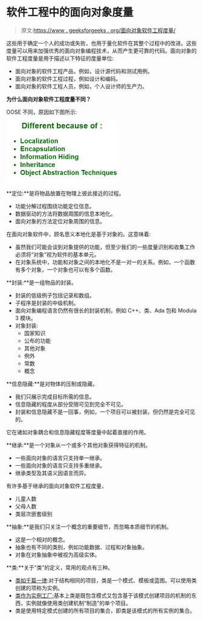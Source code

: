# 软件工程中的面向对象度量

> 原文:[https://www . geeksforgeeks . org/面向对象软件工程度量/](https://www.geeksforgeeks.org/object-oriented-metrices-in-software-engineering/)

这些用于确定一个人的成功或失败，也用于量化软件在其整个过程中的改进。这些度量可以用来加强优秀的面向对象编程技术，从而产生更可靠的代码。面向对象的软件工程度量是用于描述以下特征的度量单位:

*   面向对象的软件工程产品，例如，设计源代码和测试用例。
*   面向对象的软件工程过程，例如设计和编码。
*   面向对象的软件工程人员，例如，个人设计师的生产力。

**为什么面向对象软件工程度量不同？**

OOSE 不同，原因如下图所示:

![](img/539dd02b44af3419da19ee39f4a33c63.png)

**定位:**是将物品放置在物理上彼此接近的过程。

*   功能分解过程围绕功能定位信息。
*   数据驱动的方法将数据周围的信息本地化。
*   面向对象的方法定位对象周围的信息。

在面向对象软件中，顾名思义本地化是基于对象的。这意味着:

*   虽然我们可能会谈到对象提供的功能，但至少我们的一些度量识别和收集工作必须将“对象”视为软件的基本单元。
*   在对象系统中，功能和对象之间的本地化不是一对一的关系。例如，一个函数有多个对象，一个对象也可以有多个函数。

**封装:**是一组物品的封装。

*   封装的低级例子包括记录和数组。
*   子程序是封装的中级机制。
*   面向对象编程语言仍然有很长的封装机制，例如 C++、类、Ada 包和 Modula 3 模块。
*   对象封装:
    *   国家知识
    *   公布的功能
    *   其他对象
    *   例外
    *   常数
    *   概念

**信息隐藏:**是对物体的压制或隐藏。

*   我们只展示完成目标所需的信息。
*   信息隐藏的程度从部分受限可见到完全不可见。
*   封装和信息隐藏不是一回事，例如，一个项目可以被封装，但仍然是完全可见的。

它在诸如对象耦合和信息隐藏程度等度量中起着直接的作用。

**继承:**是一个对象从一个或多个其他对象获得特征的机制。

*   一些面向对象的语言只支持单一继承。
*   一些面向对象的语言只支持多重继承。
*   继承类型及其语义因语言而异。

有许多基于继承的面向对象软件工程度量，

*   儿童人数
*   父母人数
*   类层次嵌套级别

**抽象:**是我们只关注一个概念的重要细节，而忽略本质细节的机制。

*   这是一个相对的概念。
*   抽象也有不同的类别，例如功能数据、过程和对象抽象。
*   对象在对象抽象中被视为高级实体。

**类:**关于“类”的定义，常用的观点有三种。

*   <u>类如千篇一律</u>:对于结构相同的项目，类是一个模式、模板或蓝图。可以使用类创建的项称为实例。
*   <u>类作为实例工厂:</u>基本上类是既包含模式又包含基于该模式创建项目的机制的东西，实例就像使用类创建机制“制造”的单个项目。
*   类是使用特定模式创建的所有项目的集合，即类是该模式的所有实例的集合。